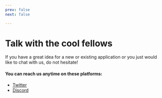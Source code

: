 ```yaml
---
prev: false
next: false

---
```

# Talk with the cool fellows

If you have a great idea for a new or existing application or you just would like to chat with us, do not hesitate!

#### You can reach us anytime on these platforms:
<!-- - [Spectrum](https://spectrum.chat/coollabs) - Forum/chat -->
- [Twitter](https://twitter.com/coollabsio)
- [Discord](https://discord.gg/bvS3WhR)